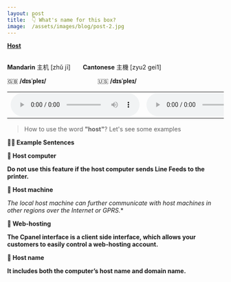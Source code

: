 ```yaml
---
layout: post
title:  👇 What's name for this box?
image:  /assets/images/blog/post-2.jpg
---
```

**<B>[Host](https://dictionary.cambridge.org/dictionary/english/host-computer?q=computer+host)</B>**

<br>
<B>Mandarin</B> 主机 [zhǔ jī] &ensp;&ensp;&ensp; <B>Cantonese</B> 主機 [zyu2 gei1]
<br>

🇬🇧 <B>/dɪsˈpleɪ/</B>  &ensp;&ensp;&ensp;&ensp;&ensp;&ensp;&ensp;&ensp;&ensp;&ensp;&ensp;&ensp;&ensp;&ensp;&ensp;&ensp; 🇺🇸 <B>/dɪsˈpleɪ/</B>
<table><tr>
<td><audio controls="controls">
  <source src="/assets/audio/host-gb.mp3" type="audio/mpeg">
<embed height="100" width="100" src="/i/song.mp3" />
</audio></td>
<td><audio controls="controls">
  <source src="/assets/audio/host-us.mp3" type="audio/mpeg">
<embed height="100" width="100" src="/i/song.mp3" />
</audio></td>
</tr></table>

> How to use the word <B>"host"</B>? Let's see some examples


<B> ✌🏻 Example Sentences </B>

**📍 Host computer** <br>

**Do not use this feature if the host computer sends Line Feeds to the printer.**

**📍 Host machine** <br>

*The local host machine can further communicate with host machines in other regions over the Internet or GPRS.**

**📍 Web-hosting** <br>

**The Cpanel interface is a client side interface, which allows your customers to easily control a web-hosting account.**

**📍 Host name** <br>
 
**It includes both the computer’s host name and domain name.**
